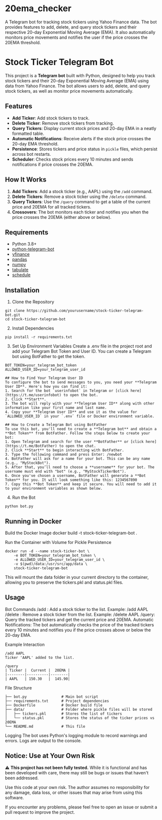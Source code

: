 # 20ema_checker
A Telegram bot for tracking stock tickers using Yahoo Finance data. The bot provides features to add, delete, and query stock tickers and their respective 20-day Exponential Moving Average (EMA). It also automatically monitors price movements and notifies the user if the price crosses the 20EMA threshold.

# Stock Ticker Telegram Bot

This project is a **Telegram bot** built with Python, designed to help you track stock tickers and their 20-day Exponential Moving Average (EMA) using data from Yahoo Finance. The bot allows users to add, delete, and query stock tickers, as well as monitor price movements automatically.

## Features

- **Add Ticker**: Add stock tickers to track.
- **Delete Ticker**: Remove stock tickers from tracking.
- **Query Tickers**: Display current stock prices and 20-day EMA in a neatly formatted table.
- **Automatic Notifications**: Receive alerts if the stock price crosses the 20-day EMA threshold.
- **Persistence**: Stores tickers and price status in `pickle` files, which persist across bot restarts.
- **Scheduler**: Checks stock prices every 10 minutes and sends notifications if price crosses the 20EMA.

## How It Works

1. **Add Tickers**: Add a stock ticker (e.g., AAPL) using the `/add` command.
2. **Delete Tickers**: Remove a stock ticker using the `/delete` command.
3. **Query Tickers**: Use the `/query` command to get a table of the current price and 20EMA for all tracked tickers.
4. **Crossovers**: The bot monitors each ticker and notifies you when the price crosses the 20EMA (either above or below).

## Requirements

- Python 3.8+
- [python-telegram-bot](https://python-telegram-bot.readthedocs.io/en/stable/)
- [yfinance](https://pypi.org/project/yfinance/)
- [pandas](https://pandas.pydata.org/)
- [numpy](https://numpy.org/)
- [tabulate](https://pypi.org/project/tabulate/)
- [schedule](https://schedule.readthedocs.io/en/stable/index.html)



## Installation
1. Clone the Repository
```
git clone https://github.com/yourusername/stock-ticker-telegram-bot.git
cd stock-ticker-telegram-bot
```

2. Install Dependencies
```
pip install -r requirements.txt
```

3. Set Up Environment Variables
Create a .env file in the project root and add your Telegram Bot Token and User ID. You can create a Telegram bot using BotFather to get the token.
```
BOT_TOKEN=your_telegram_bot_token
ALLOWED_USER_ID=your_telegram_user_id
```
    
    ## How to Find Your Telegram User ID
    To configure the bot to send messages to you, you need your **Telegram User ID**. Here's how you can find it:
    1. Search for the bot `userinfobot` in Telegram or [click here](https://t.me/userinfobot) to open the bot.
    2. Click **Start**.
    3. The bot will reply with your **Telegram User ID** along with other information like your first name and last name.
    4. Copy your **Telegram User ID** and use it as the value for `ALLOWED_USER_ID` in your `.env` file or Docker environment variable.

    ## How to Create a Telegram Bot using BotFather
    To use this bot, you'll need to create a **Telegram bot** and obtain a **Bot Token** from BotFather. Follow the steps below to create your bot:
    1. Open Telegram and search for the user **BotFather** or [click here](https://t.me/BotFather) to open the chat.
    2. Click **Start** to begin interacting with BotFather.
    3. Type the following command and press Enter: /newbot
    4. BotFather will ask for a name for your bot. This can be any name (e.g., "MyStockBot").
    5. After that, you’ll need to choose a **username** for your bot. The username must end with "bot" (e.g., "MyStockTickerBot").
    6. Once you've chosen a username, BotFather will generate a **Bot Token** for you. It will look something like this: 1234567890
    7. Copy this **Bot Token** and keep it secure. You will need to add it to your environment variables as shown below.

4. Run the Bot
```
python bot.py
```

## Running in Docker
Build the Docker Image
docker build -t stock-ticker-telegram-bot .

Run the Container with Volume for Pickle Persistence
```
docker run -d --name stock-ticker-bot \
    -e BOT_TOKEN=your_telegram_bot_token \
    -e ALLOWED_USER_ID=your_telegram_user_id \
    -v $(pwd)/data:/usr/src/app/data \
    stock-ticker-telegram-bot
```
This will mount the data folder in your current directory to the container, allowing you to preserve the tickers.pkl and status.pkl files.

## Usage
Bot Commands
/add <ticker>: Add a stock ticker to the list.
Example: /add AAPL
/delete <ticker>: Remove a stock ticker from the list.
Example: /delete AAPL
/query: Query the tracked tickers and get the current price and 20EMA.
Automatic Notifications: The bot automatically checks the price of the tracked tickers every 10 minutes and notifies you if the price crosses above or below the 20-day EMA.

Example Interaction
```
/add AAPL
Ticker 'AAPL' added to the list.

/query
| Ticker |  Current |  20EMA |
|--------|----------|--------|
| AAPL   | 150.30   |  145.90|
```

File Structure
```
├── bot.py                # Main bot script
├── requirements.txt      # Project dependencies
├── Dockerfile            # Docker build file
├── data/                 # Folder where pickle files will be stored
│   ├── tickers.pkl       # Stores the list of tickers
│   └── status.pkl        # Stores the status of the ticker prices vs 20EMA
└── README.md             # This file
```

Logging
The bot uses Python's logging module to record warnings and errors. Logs are output to the console.

## Notice: Use at Your Own Risk

⚠️ **This project has not been fully tested.** While it is functional and has been developed with care, there may still be bugs or issues that haven't been addressed. 

Use this code at your own risk. The author assumes no responsibility for any damage, data loss, or other issues that may arise from using this software.

If you encounter any problems, please feel free to open an issue or submit a pull request to improve the project.


